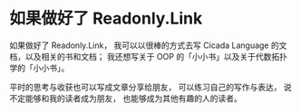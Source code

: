 # 如果做好了 Readonly.Link

如果做好了 Readonly.Link，
我可以以很棒的方式去写 Cicada Language 的文档，以及相关的书和文档；
我还想写关于 OOP 的「小小书」以及关于代数拓扑学的「小小书」。

平时的思考与收获也可以写成文章分享给朋友，
可以练习自己的写作与表达，
说不定能够和我的读者成为朋友，
也能够成为其他有趣的人的读者。
